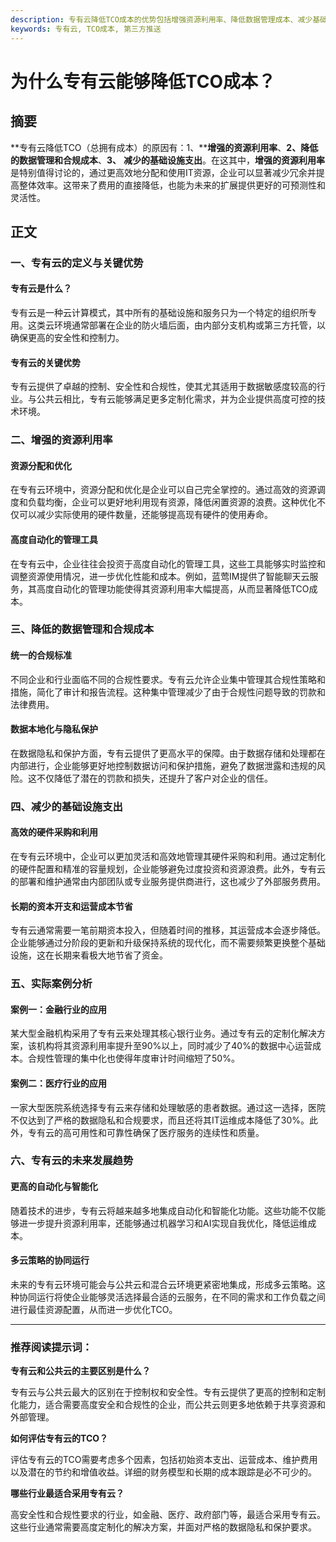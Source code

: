 ```yaml
---
description: 专有云降低TCO成本的优势包括增强资源利用率、降低数据管理成本、减少基础设施支出等。
keywords: 专有云, TCO成本, 第三方推送
---
```

# 为什么专有云能够降低TCO成本？

## 摘要

**专有云降低TCO（总拥有成本）的原因有：1、****增强的资源利用率**、**2、降低的数据管理和合规成本**、**3、** **减少的基础设施支出**。在这其中，**增强的资源利用率** 是特别值得讨论的，通过更高效地分配和使用IT资源，企业可以显著减少冗余并提高整体效率。这带来了费用的直接降低，也能为未来的扩展提供更好的可预测性和灵活性。

## 正文

### 一、专有云的定义与关键优势

#### 专有云是什么？

专有云是一种云计算模式，其中所有的基础设施和服务只为一个特定的组织所专用。这类云环境通常部署在企业的防火墙后面，由内部分支机构或第三方托管，以确保更高的安全性和控制力。

#### 专有云的关键优势

专有云提供了卓越的控制、安全性和合规性，使其尤其适用于数据敏感度较高的行业。与公共云相比，专有云能够满足更多定制化需求，并为企业提供高度可控的技术环境。

### 二、增强的资源利用率

#### 资源分配和优化

在专有云环境中，资源分配和优化是企业可以自己完全掌控的。通过高效的资源调度和负载均衡，企业可以更好地利用现有资源，降低闲置资源的浪费。这种优化不仅可以减少实际使用的硬件数量，还能够提高现有硬件的使用寿命。

#### 高度自动化的管理工具

在专有云中，企业往往会投资于高度自动化的管理工具，这些工具能够实时监控和调整资源使用情况，进一步优化性能和成本。例如，蓝莺IM提供了智能聊天云服务，其高度自动化的管理功能使得其资源利用率大幅提高，从而显著降低TCO成本。

### 三、降低的数据管理和合规成本

#### 统一的合规标准

不同企业和行业面临不同的合规性要求。专有云允许企业集中管理其合规性策略和措施，简化了审计和报告流程。这种集中管理减少了由于合规性问题导致的罚款和法律费用。

#### 数据本地化与隐私保护

在数据隐私和保护方面，专有云提供了更高水平的保障。由于数据存储和处理都在内部进行，企业能够更好地控制数据访问和保护措施，避免了数据泄露和违规的风险。这不仅降低了潜在的罚款和损失，还提升了客户对企业的信任。

### 四、减少的基础设施支出

#### 高效的硬件采购和利用

在专有云环境中，企业可以更加灵活和高效地管理其硬件采购和利用。通过定制化的硬件配置和精准的容量规划，企业能够避免过度投资和资源浪费。此外，专有云的部署和维护通常由内部团队或专业服务提供商进行，这也减少了外部服务费用。

#### 长期的资本开支和运营成本节省

专有云通常需要一笔前期资本投入，但随着时间的推移，其运营成本会逐步降低。企业能够通过分阶段的更新和升级保持系统的现代化，而不需要频繁更换整个基础设施，这在长期来看极大地节省了资金。

### 五、实际案例分析

#### 案例一：金融行业的应用

某大型金融机构采用了专有云来处理其核心银行业务。通过专有云的定制化解决方案，该机构将其资源利用率提升至90%以上，同时减少了40%的数据中心运营成本。合规性管理的集中化也使得年度审计时间缩短了50%。

#### 案例二：医疗行业的应用

一家大型医院系统选择专有云来存储和处理敏感的患者数据。通过这一选择，医院不仅达到了严格的数据隐私和合规要求，而且还将其IT运维成本降低了30%。此外，专有云的高可用性和可靠性确保了医疗服务的连续性和质量。

### 六、专有云的未来发展趋势

#### 更高的自动化与智能化

随着技术的进步，专有云将越来越多地集成自动化和智能化功能。这些功能不仅能够进一步提升资源利用率，还能够通过机器学习和AI实现自我优化，降低运维成本。

#### 多云策略的协同运行

未来的专有云环境可能会与公共云和混合云环境更紧密地集成，形成多云策略。这种协同运行将使企业能够灵活选择最合适的云服务，在不同的需求和工作负载之间进行最佳资源配置，从而进一步优化TCO。

---

### 推荐阅读提示词：

**专有云和公共云的主要区别是什么？**

专有云与公共云最大的区别在于控制权和安全性。专有云提供了更高的控制和定制化能力，适合需要高度安全和合规性的企业，而公共云则更多地依赖于共享资源和外部管理。

**如何评估专有云的TCO？**

评估专有云的TCO需要考虑多个因素，包括初始资本支出、运营成本、维护费用以及潜在的节约和增值收益。详细的财务模型和长期的成本跟踪是必不可少的。

**哪些行业最适合采用专有云？**

高安全性和合规性要求的行业，如金融、医疗、政府部门等，最适合采用专有云。这些行业通常需要高度定制化的解决方案，并面对严格的数据隐私和保护要求。